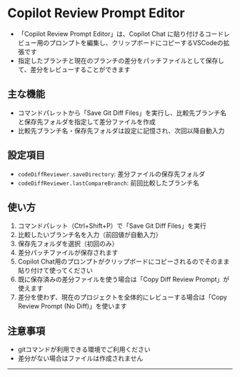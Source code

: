 
# Copilot Review Prompt Editor
- 「Copilot Review Prompt Editor」は、Copilot Chat に貼り付けるコードレビュー用のプロンプトを編集し、クリップボードにコピーするVSCodeの拡張です
- 指定したブランチと現在のブランチの差分をパッチファイルとして保存して、差分をレビューすることができます

## 主な機能
- コマンドパレットから「Save Git Diff Files」を実行し、比較先ブランチ名と保存先フォルダを指定して差分ファイルを作成
- 比較先ブランチ名・保存先フォルダは設定に記憶され、次回以降自動入力

## 設定項目
- `codeDiffReviewer.saveDirectory`: 差分ファイルの保存先フォルダ
- `codeDiffReviewer.lastCompareBranch`: 前回比較したブランチ名

## 使い方
1. コマンドパレット（Ctrl+Shift+P）で「Save Git Diff Files」を実行
2. 比較したいブランチ名を入力（前回値が自動入力）
3. 保存先フォルダを選択（初回のみ）
4. 差分パッチファイルが保存されます
5. Copilot Chat用のプロンプトがクリップボードにコピーされるのでそのまま貼り付けて使ってください
6. 既に保存済みの差分ファイルを使う場合は「Copy Diff Review Prompt」が使えます
7. 差分を使わず、現在のプロジェクトを全体的にレビューする場合は「Copy Review Prompt (No Diff)」を使います

## 注意事項
- gitコマンドが利用できる環境でご利用ください
- 差分がない場合はファイルは作成されません

---
